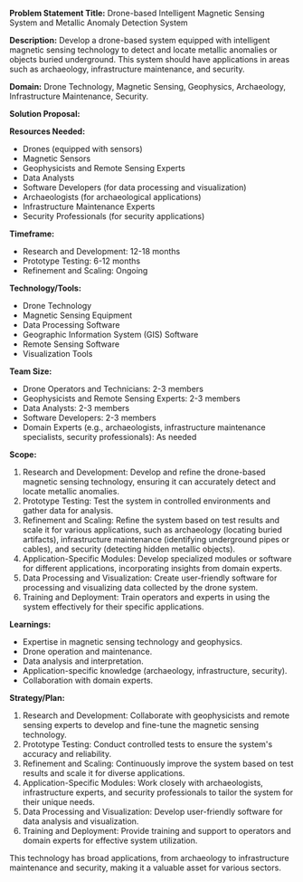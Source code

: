 **Problem Statement Title:** Drone-based Intelligent Magnetic Sensing System and Metallic Anomaly Detection System

**Description:** Develop a drone-based system equipped with intelligent magnetic sensing technology to detect and locate metallic anomalies or objects buried underground. This system should have applications in areas such as archaeology, infrastructure maintenance, and security.

**Domain:** Drone Technology, Magnetic Sensing, Geophysics, Archaeology, Infrastructure Maintenance, Security.

**Solution Proposal:**

**Resources Needed:**
- Drones (equipped with sensors)
- Magnetic Sensors
- Geophysicists and Remote Sensing Experts
- Data Analysts
- Software Developers (for data processing and visualization)
- Archaeologists (for archaeological applications)
- Infrastructure Maintenance Experts
- Security Professionals (for security applications)

**Timeframe:**
- Research and Development: 12-18 months
- Prototype Testing: 6-12 months
- Refinement and Scaling: Ongoing

**Technology/Tools:**
- Drone Technology
- Magnetic Sensing Equipment
- Data Processing Software
- Geographic Information System (GIS) Software
- Remote Sensing Software
- Visualization Tools

**Team Size:**
- Drone Operators and Technicians: 2-3 members
- Geophysicists and Remote Sensing Experts: 2-3 members
- Data Analysts: 2-3 members
- Software Developers: 2-3 members
- Domain Experts (e.g., archaeologists, infrastructure maintenance specialists, security professionals): As needed

**Scope:**
1. Research and Development: Develop and refine the drone-based magnetic sensing technology, ensuring it can accurately detect and locate metallic anomalies.
2. Prototype Testing: Test the system in controlled environments and gather data for analysis.
3. Refinement and Scaling: Refine the system based on test results and scale it for various applications, such as archaeology (locating buried artifacts), infrastructure maintenance (identifying underground pipes or cables), and security (detecting hidden metallic objects).
4. Application-Specific Modules: Develop specialized modules or software for different applications, incorporating insights from domain experts.
5. Data Processing and Visualization: Create user-friendly software for processing and visualizing data collected by the drone system.
6. Training and Deployment: Train operators and experts in using the system effectively for their specific applications.

**Learnings:**
- Expertise in magnetic sensing technology and geophysics.
- Drone operation and maintenance.
- Data analysis and interpretation.
- Application-specific knowledge (archaeology, infrastructure, security).
- Collaboration with domain experts.

**Strategy/Plan:**
1. Research and Development: Collaborate with geophysicists and remote sensing experts to develop and fine-tune the magnetic sensing technology.
2. Prototype Testing: Conduct controlled tests to ensure the system's accuracy and reliability.
3. Refinement and Scaling: Continuously improve the system based on test results and scale it for diverse applications.
4. Application-Specific Modules: Work closely with archaeologists, infrastructure experts, and security professionals to tailor the system for their unique needs.
5. Data Processing and Visualization: Develop user-friendly software for data analysis and visualization.
6. Training and Deployment: Provide training and support to operators and domain experts for effective system utilization.

This technology has broad applications, from archaeology to infrastructure maintenance and security, making it a valuable asset for various sectors.